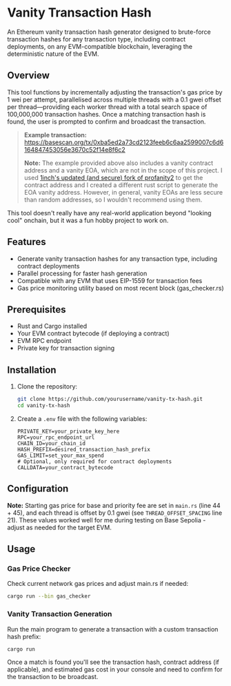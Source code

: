 # Vanity Transaction Hash

An Ethereum vanity transaction hash generator designed to brute-force transaction hashes for any transaction type, including contract deployments, on any EVM-compatible blockchain, leveraging the deterministic nature of the EVM.

## Overview

This tool functions by incrementally adjusting the transaction's gas price by 1 wei per attempt, parallelised across multiple threads with a 0.1 gwei offset per thread—providing each worker thread with a total search space of 100,000,000 transaction hashes. Once a matching transaction hash is found, the user is prompted to confirm and broadcast the transaction.

>**Example transaction:**  
>https://basescan.org/tx/0xba5ed2a73cd2123feeb6c6aa2599007c6d6164847453056e3670c52f14e8f6c2
>
>**Note:** The example provided above also includes a vanity contract address and a vanity EOA, which are not in the scope of this project. I used [1inch's updated (and secure) fork of profanity2](https://github.com/1inch/profanity2) to get the contract address and I created a different rust script to generate the EOA vanity address. However, in general, vanity EOAs are less secure than random addresses, so I wouldn't recommend using them.

This tool doesn't really have any real-world application beyond "looking cool" onchain, but it was a fun hobby project to work on.

## Features

- Generate vanity transaction hashes for any transaction type, including contract deployments
- Parallel processing for faster hash generation
- Compatible with any EVM that uses EIP-1559 for transaction fees
- Gas price monitoring utility based on most recent block (gas_checker.rs)

## Prerequisites

- Rust and Cargo installed
- Your EVM contract bytecode (if deploying a contract)
- EVM RPC endpoint
- Private key for transaction signing

## Installation

1. Clone the repository:
   ```bash
   git clone https://github.com/yourusername/vanity-tx-hash.git
   cd vanity-tx-hash
   ```

2. Create a `.env` file with the following variables:
   ```env
   PRIVATE_KEY=your_private_key_here
   RPC=your_rpc_endpoint_url
   CHAIN_ID=your_chain_id
   HASH_PREFIX=desired_transaction_hash_prefix
   GAS_LIMIT=set_your_max_spend
   # Optional, only required for contract deployments
   CALLDATA=your_contract_bytecode
   ```

## Configuration

**Note:** Starting gas price for base and priority fee are set in `main.rs` (line 44 + 45), and each thread is offset by 0.1 gwei (see `THREAD_OFFSET_SPACING` line 21). These values worked well for me during testing on Base Sepolia - adjust as needed for the target EVM.

## Usage

### Gas Price Checker

Check current network gas prices and adjust main.rs if needed:
```bash
cargo run --bin gas_checker
```

### Vanity Transaction Generation

Run the main program to generate a transaction with a custom transaction hash prefix:
```bash
cargo run
```

Once a match is found you'll see the transaction hash, contract address (if applicable), and estimated gas cost in your console and need to confirm for the transaction to be broadcast.
